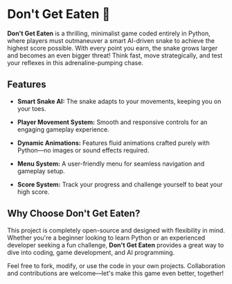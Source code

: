 # Don't Get Eaten 🐍

**Don't Get Eaten** is a thrilling, minimalist game coded entirely in Python, where players must outmaneuver a smart AI-driven snake to achieve the highest score possible. With every point you earn, the snake grows larger and becomes an even bigger threat! Think fast, move strategically, and test your reflexes in this adrenaline-pumping chase.

## Features

- **Smart Snake AI:** The snake adapts to your movements, keeping you on your toes.

- **Player Movement System:** Smooth and responsive controls for an engaging gameplay experience.

- **Dynamic Animations:** Features fluid animations crafted purely with Python—no images or sound effects required.

- **Menu System:** A user-friendly menu for seamless navigation and gameplay setup.

- **Score System:** Track your progress and challenge yourself to beat your high score.

## Why Choose Don't Get Eaten?

This project is completely open-source and designed with flexibility in mind. Whether you're a beginner looking to learn Python or an experienced developer seeking a fun challenge, **Don't Get Eaten** provides a great way to dive into coding, game development, and AI programming.

Feel free to fork, modify, or use the code in your own projects. Collaboration and contributions are welcome—let's make this game even better, together!
